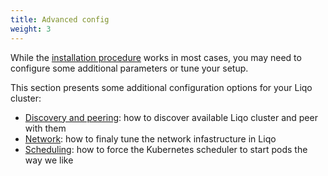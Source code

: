 ```yaml
---
title: Advanced config
weight: 3
---
```


While the [installation procedure](../gettingstarted) works in most cases, you may need to configure some additional parameters or tune your setup.

This section presents some additional configuration options for your Liqo cluster:

* [Discovery and peering](./discovery): how to discover available Liqo cluster and peer with them
* [Network](./network): how to finaly tune the network infastructure in Liqo
* [Scheduling](./scheduling): how to force the Kubernetes scheduler to start pods the way we like
